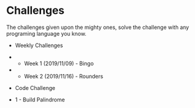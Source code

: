# Challenges
The challenges given upon the mighty ones, solve the challenge with any programing language you know.

 - Weekly Challenges
 - - Week 1 (2019/11/09) - Bingo
 - - Week 2 (2019/11/16) - Rounders

 - Code Challenge
 - 1 - Build Palindrome